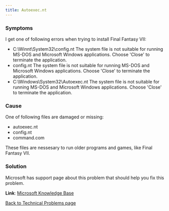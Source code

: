 ```yaml
---
title: Autoexec.nt
---
```


### Symptoms

I get one of following errors when trying to install Final Fantasy VII:

- C:\Winnt\System32\config.nt The system file is not suitable for running MS-DOS and Microsoft Windows applications. Choose 'Close' to terminate the application.
- config.nt The system file is not suitable for running MS-DOS and Microsoft Windows applications. Choose 'Close' to terminate the application.
- C:\Windows\System32\Autoexec.nt The system file is not suitable for running MS-DOS and Microsoft Windows applications. Choose 'Close' to terminate the application.

### Cause

One of following files are damaged or missing:

- autoexec.nt
- config.nt
- command.com

These files are nessesary to run older programs and games, like Final Fantasy VII.

### Solution

Microsoft has support page about this problem that should help you fix this problem.

**Link**: [Microsoft Knowledge Base](http://support.microsoft.com/default.aspx?scid=kb;en-us;324767)

[Back to Technical Problems page]()
